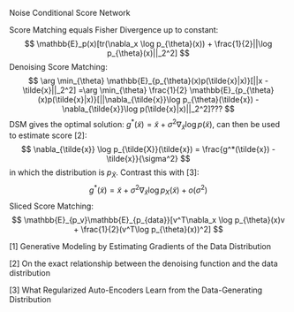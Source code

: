 Noise Conditional Score Network

Score Matching equals Fisher Divergence up to constant:
$$
\mathbb{E}_p(x)[tr(\nabla_x \log p_{\theta}(x)) + \frac{1}{2}||\log p_{\theta}(x)||_2^2]
$$
Denoising Score Matching:
$$
\arg \min_{\theta} \mathbb{E}_{p_{\theta}(x)p(\tilde{x}|x)}[||x - \tilde{x}||_2^2]
=\arg \min_{\theta} \frac{1}{2} \mathbb{E}_{p_{\theta}(x)p(\tilde{x}|x)}[||\nabla_{\tilde{x}}\log p_{\theta}(\tilde{x}) - \nabla_{\tilde{x}}\log p(\tilde{x}|x)||_2^2]???
$$
DSM gives the optimal solution: $g^*(\tilde{x}) = \tilde{x} + \sigma^2\nabla_{\tilde{x}}\log p(\tilde{x})$, can then be used to estimate score [2]:
$$
\nabla_{\tilde{x}} \log p_{\tilde{X}}(\tilde{x}) = \frac{g^*(\tilde{x}) - \tilde{x}}{\sigma^2}
$$
in which the distribution is $p_{\tilde{X}}$. Contrast this with [3]:
$$
g^*(\tilde{x}) = \tilde{x} + \sigma^2\nabla_{\tilde{x}}\log p_{X}(\tilde{x}) + o(\sigma^2)
$$
Sliced Score Matching:
$$
\mathbb{E}_{p_v}\mathbb{E}_{p_{data}}[v^T\nabla_x \log p_{\theta}(x)v + \frac{1}{2}(v^T\log p_{\theta}(x))^2]
$$




[1] Generative Modeling by Estimating Gradients of the Data Distribution

[2] On the exact relationship between the denoising function and the data distribution

[3] What Regularized Auto-Encoders Learn from the Data-Generating Distribution